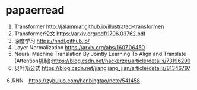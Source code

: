 # papaerread
1. Transformer http://jalammar.github.io/illustrated-transformer/
2. Transformer论文 https://arxiv.org/pdf/1706.03762.pdf
2. 深度学习 https://nndl.github.io/ 
3. Layer Normalization https://arxiv.org/abs/1607.06450
4. Neural Machine Translation By Jointly Learning To Align and Translate (Attention机制):https://blog.csdn.net/hackerzer/article/details/73196290
5. 贝叶斯公式 https://blog.csdn.net/jiangjiang_jian/article/details/81346797

６.RNN　https://zybuluo.com/hanbingtao/note/541458
